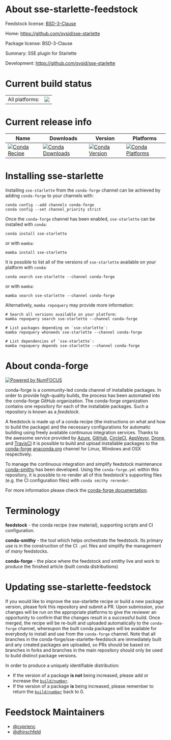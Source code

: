 About sse-starlette-feedstock
=============================

Feedstock license: [BSD-3-Clause](https://github.com/conda-forge/sse-starlette-feedstock/blob/main/LICENSE.txt)

Home: https://github.com/sysid/sse-starlette

Package license: BSD-3-Clause

Summary: SSE plugin for Starlette

Development: https://github.com/sysid/sse-starlette

Current build status
====================


<table><tr><td>All platforms:</td>
    <td>
      <a href="https://dev.azure.com/conda-forge/feedstock-builds/_build/latest?definitionId=14022&branchName=main">
        <img src="https://dev.azure.com/conda-forge/feedstock-builds/_apis/build/status/sse-starlette-feedstock?branchName=main">
      </a>
    </td>
  </tr>
</table>

Current release info
====================

| Name | Downloads | Version | Platforms |
| --- | --- | --- | --- |
| [![Conda Recipe](https://img.shields.io/badge/recipe-sse--starlette-green.svg)](https://anaconda.org/conda-forge/sse-starlette) | [![Conda Downloads](https://img.shields.io/conda/dn/conda-forge/sse-starlette.svg)](https://anaconda.org/conda-forge/sse-starlette) | [![Conda Version](https://img.shields.io/conda/vn/conda-forge/sse-starlette.svg)](https://anaconda.org/conda-forge/sse-starlette) | [![Conda Platforms](https://img.shields.io/conda/pn/conda-forge/sse-starlette.svg)](https://anaconda.org/conda-forge/sse-starlette) |

Installing sse-starlette
========================

Installing `sse-starlette` from the `conda-forge` channel can be achieved by adding `conda-forge` to your channels with:

```
conda config --add channels conda-forge
conda config --set channel_priority strict
```

Once the `conda-forge` channel has been enabled, `sse-starlette` can be installed with `conda`:

```
conda install sse-starlette
```

or with `mamba`:

```
mamba install sse-starlette
```

It is possible to list all of the versions of `sse-starlette` available on your platform with `conda`:

```
conda search sse-starlette --channel conda-forge
```

or with `mamba`:

```
mamba search sse-starlette --channel conda-forge
```

Alternatively, `mamba repoquery` may provide more information:

```
# Search all versions available on your platform:
mamba repoquery search sse-starlette --channel conda-forge

# List packages depending on `sse-starlette`:
mamba repoquery whoneeds sse-starlette --channel conda-forge

# List dependencies of `sse-starlette`:
mamba repoquery depends sse-starlette --channel conda-forge
```


About conda-forge
=================

[![Powered by
NumFOCUS](https://img.shields.io/badge/powered%20by-NumFOCUS-orange.svg?style=flat&colorA=E1523D&colorB=007D8A)](https://numfocus.org)

conda-forge is a community-led conda channel of installable packages.
In order to provide high-quality builds, the process has been automated into the
conda-forge GitHub organization. The conda-forge organization contains one repository
for each of the installable packages. Such a repository is known as a *feedstock*.

A feedstock is made up of a conda recipe (the instructions on what and how to build
the package) and the necessary configurations for automatic building using freely
available continuous integration services. Thanks to the awesome service provided by
[Azure](https://azure.microsoft.com/en-us/services/devops/), [GitHub](https://github.com/),
[CircleCI](https://circleci.com/), [AppVeyor](https://www.appveyor.com/),
[Drone](https://cloud.drone.io/welcome), and [TravisCI](https://travis-ci.com/)
it is possible to build and upload installable packages to the
[conda-forge](https://anaconda.org/conda-forge) [anaconda.org](https://anaconda.org/)
channel for Linux, Windows and OSX respectively.

To manage the continuous integration and simplify feedstock maintenance
[conda-smithy](https://github.com/conda-forge/conda-smithy) has been developed.
Using the ``conda-forge.yml`` within this repository, it is possible to re-render all of
this feedstock's supporting files (e.g. the CI configuration files) with ``conda smithy rerender``.

For more information please check the [conda-forge documentation](https://conda-forge.org/docs/).

Terminology
===========

**feedstock** - the conda recipe (raw material), supporting scripts and CI configuration.

**conda-smithy** - the tool which helps orchestrate the feedstock.
                   Its primary use is in the construction of the CI ``.yml`` files
                   and simplify the management of *many* feedstocks.

**conda-forge** - the place where the feedstock and smithy live and work to
                  produce the finished article (built conda distributions)


Updating sse-starlette-feedstock
================================

If you would like to improve the sse-starlette recipe or build a new
package version, please fork this repository and submit a PR. Upon submission,
your changes will be run on the appropriate platforms to give the reviewer an
opportunity to confirm that the changes result in a successful build. Once
merged, the recipe will be re-built and uploaded automatically to the
`conda-forge` channel, whereupon the built conda packages will be available for
everybody to install and use from the `conda-forge` channel.
Note that all branches in the conda-forge/sse-starlette-feedstock are
immediately built and any created packages are uploaded, so PRs should be based
on branches in forks and branches in the main repository should only be used to
build distinct package versions.

In order to produce a uniquely identifiable distribution:
 * If the version of a package **is not** being increased, please add or increase
   the [``build/number``](https://docs.conda.io/projects/conda-build/en/latest/resources/define-metadata.html#build-number-and-string).
 * If the version of a package **is** being increased, please remember to return
   the [``build/number``](https://docs.conda.io/projects/conda-build/en/latest/resources/define-metadata.html#build-number-and-string)
   back to 0.

Feedstock Maintainers
=====================

* [@cyprienc](https://github.com/cyprienc/)
* [@dhirschfeld](https://github.com/dhirschfeld/)

